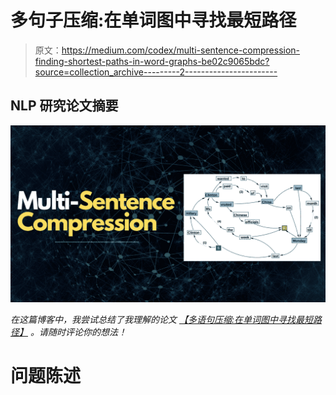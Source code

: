 # 多句子压缩:在单词图中寻找最短路径

> 原文：<https://medium.com/codex/multi-sentence-compression-finding-shortest-paths-in-word-graphs-be02c9065bdc?source=collection_archive---------2----------------------->

## NLP 研究论文摘要

![](img/c93c0f5d9eae2c90a0909ba74bd31209.png)

*在这篇博客中，我尝试总结了我理解的论文* [*【多语句压缩:在单词图中寻找最短路径】*](http://citeseerx.ist.psu.edu/viewdoc/download?doi=10.1.1.310.3490&rep=rep1&type=pdf) *。请随时评论你的想法！*

# 问题陈述